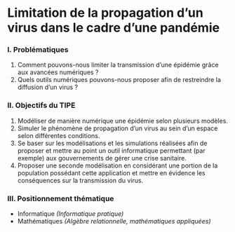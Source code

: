 # Limitation de la propagation d’un virus dans le cadre d’une pandémie

### I.	Problématiques

1.	Comment pouvons-nous limiter la transmission d’une épidémie grâce aux avancées numériques ?
2.	Quels outils numériques pouvons-nous proposer afin de restreindre la diffusion d’un virus ?

### II.	Objectifs du TIPE

1.	Modéliser de manière numérique une épidémie selon plusieurs modèles.
2.	Simuler le phénomène de propagation d’un virus au sein d’un espace selon différentes conditions.
3.	Se baser sur les modélisations et les simulations réalisées afin de proposer et mettre au point un outil informatique permettant (par exemple) aux gouvernements de gérer une crise sanitaire.
4.	Proposer une seconde modélisation en considérant une portion de la population possédant cette application et mettre en évidence les conséquences sur la transmission du virus.

### III.	Positionnement thématique

- Informatique *(Informatique pratique)*
- Mathématiques *(Algèbre relationnelle, mathématiques appliquées)*
